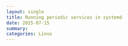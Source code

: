 ```yaml
---
layout: single
title: Running periodic services in systemd
date: 2015-07-15
summary:
categories: Linux
---
```

